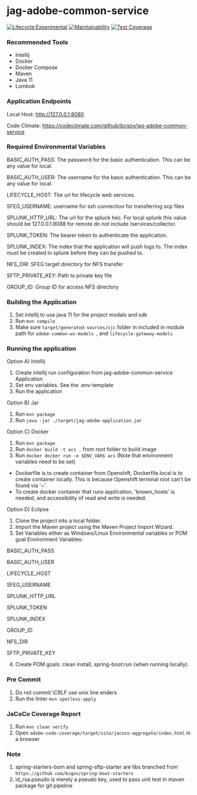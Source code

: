 # jag-adobe-common-service

[![Lifecycle:Experimental](https://img.shields.io/badge/Lifecycle-Experimental-339999)](<Redirect-URL>)
[![Maintainability](https://api.codeclimate.com/v1/badges/a492f352f279a2d1621e/maintainability)](https://codeclimate.com/github/bcgov/jag-adobe-common-service/maintainability)
[![Test Coverage](https://api.codeclimate.com/v1/badges/a492f352f279a2d1621e/test_coverage)](https://codeclimate.com/github/bcgov/jag-adobe-common-service/test_coverage)

### Recommended Tools
* Intellij
* Docker
* Docker Compose
* Maven
* Java 11
* Lombok

### Application Endpoints

Local Host: http://127.0.0.1:8080

Code Climate: https://codeclimate.com/github/bcgov/jag-adobe-common-service

### Required Environmental Variables

BASIC_AUTH_PASS: The password for the basic authentication. This can be any value for local.

BASIC_AUTH_USER: The username for the basic authentication. This can be any value for local.

LIFECYCLE_HOST: The url for lifecycle web services.

SFEG_USERNAME: username for ssh connection for transferring scp files

SPLUNK_HTTP_URL: The url for the spluck hec. For local splunk this value should be 127.0.0.1:8088 for
remote do not include /services/collector.

SPLUNK_TOKEN: The bearer token to authenticate the application.

SPLUNK_INDEX: The index that the application will push logs to. The index must be created in splunk
before they can be pushed to.

NFS_DIR: SFEG target directory for NFS transfer

SFTP_PRIVATE_KEY: Path to private key file

GROUP_ID: Group ID for access NFS directory

### Building the Application
1) Set intellij to use java 11 for the project modals and sdk
2) Run ``mvn compile``
3) Make sure ```target/generated-sources/xjc``` folder in included in module path for
```adobe-common-ws-models ```, and ```lifecycle-gateway-models ```


### Running the application
Option A) Intellij
1) Create intellij run configuration from jag-adobe-common-service Application
2) Set env variables. See the .env-template
3) Run the application

Option B) Jar
1) Run ```mvn package```
2) Run ```java -jar ./target/jag-adobe-application.jar```

Option C) Docker
1) Run ```mvn package```
2) Run ```docker build -t acs .``` from root folder to build image
3) Run ```docker docker run -e $ENV_VAR$ acs``` (Note that environment variables need to be set)
* Dockerfile is to create container from Openshift, Dockerfile.local is to create container locally. This is because Openshift terminal root can't be found via '~'.
* To create docker container that runs application, 'known_hosts' is needed, and accessibility of read and write is needed.

Option D) Eclipse
1) Clone the project into a local folder.
2) Import the Maven project using the Maven Project Import Wizard.
3) Set Variables either as Windows/Linux Environmental variables or POM goal Environment Variables:

BASIC_AUTH_PASS

BASIC_AUTH_USER

LIFECYCLE_HOST

SFEG_USERNAME

SPLUNK_HTTP_URL

SPLUNK_TOKEN

SPLUNK_INDEX

GROUP_ID

NFS_DIR

SFTP_PRIVATE_KEY

4) Create POM goals: clean install, spring-boot:run  (when running locally).

### Pre Commit
1) Do not commit \CRLF use unix line enders
2) Run the linter ```mvn spotless:apply```

### JaCoCo Coverage Report
1) Run ```mvn clean verify```
2) Open ```adobe-code-coverage/target/site/jacoco-aggregate/index.html``` in a browser

### Note
1) spring-starters-bom and spring-sftp-starter are libs branched from ```https://github.com/bcgov/spring-boot-starters```
2) id_rsa.pseudo is merely a pseudo key, used to pass unit test in maven package for git pipeline
